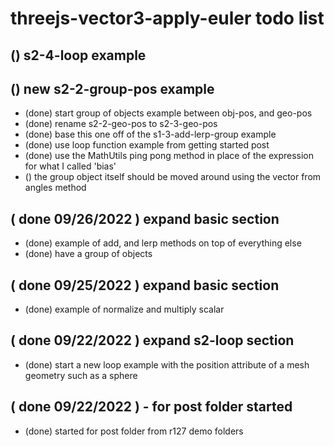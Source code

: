 # threejs-vector3-apply-euler todo list

## () s2-4-loop example

## () new s2-2-group-pos example
* (done) start group of objects example between obj-pos, and geo-pos
* (done) rename s2-2-geo-pos to s2-3-geo-pos
* (done) base this one off of the s1-3-add-lerp-group example
* (done) use loop function example from getting started post
* (done) use the MathUtils ping pong method in place of the expression for what I called 'bias'
* () the group object itself should be moved around using the vector from angles method

## ( done 09/26/2022 ) expand basic section
* (done) example of add, and lerp methods on top of everything else
* (done) have a group of objects

## ( done 09/25/2022 ) expand basic section
* (done) example of normalize and multiply scalar

## ( done 09/22/2022 ) expand s2-loop section
* (done) start a new loop example with the position attribute of a mesh geometry such as a sphere

## ( done 09/22/2022 ) - for post folder started
* (done) started for post folder from r127 demo folders

